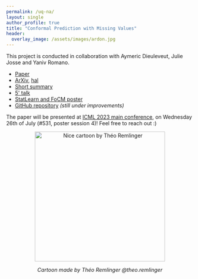 ```yaml
---
permalink: /uq-na/
layout: single
author_profile: true
title: "Conformal Prediction with Missing Values"
header:
  overlay_image: /assets/images/ardon.jpg
---
```


This project is conducted in collaboration with Aymeric Dieuleveut, Julie Josse and Yaniv Romano.

- [Paper](https://proceedings.mlr.press/v202/zaffran23a.html)
- [ArXiv](https://arxiv.org/abs/2306.02732), [hal](https://hal.science/hal-03896384)
- [Short summary](http://mzaffran.github.io/assets/files/Posters/cp_na_summary.pdf)
- [5' talk](https://icml.cc/virtual/2023/poster/23530)
- [StatLearn and FoCM poster](http://mzaffran.github.io/assets/files/Posters/cp_na_statlearn_poster.pdf)
- [GitHub repository](https://github.com/mzaffran/ConformalPredictionMissingValues) _(still under improvements)_

The paper will be presented at [ICML 2023 main conference](https://icml.cc/), on Wednesday 26th of July (#531, poster session 4)! Feel free to reach out :)

<p align="center">
    <img src="http://mzaffran.github.io/assets/images/cartoon_na_theo.png" alt="Nice cartoon by Théo Remlinger" width="350"/>  
</p>   
<p align="center">     
    <em>Cartoon made by Théo Remlinger @theo.remlinger</em>
</p>

